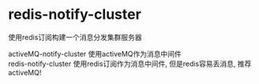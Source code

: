# redis-notify-cluster
使用redis订阅构建一个消息分发集群服务器

activeMQ-notify-cluster   使用activeMQ作为消息中间件<br/>
redis-notify-cluster    使用redis订阅作为消息中间件, 但是redis容易丢消息, 推荐activeMQ!
